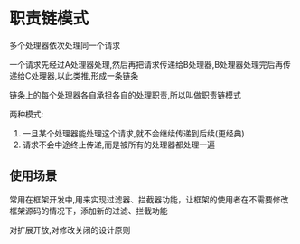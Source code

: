 # 职责链模式

​多个处理器依次处理同一个请求

​一个请求先经过A处理器处理,然后再把请求传递给B处理器,B处理器处理完后再传递给C处理器,以此类推,形成一条链条

​链条上的每个处理器各自承担各自的处理职责,所以叫做职责链模式

两种模式:

1. ​一旦某个处理器能处理这个请求,就不会继续传递到后续(更经典)
2. ​请求不会中途终止传递,而是被所有的处理器都处理一遍

## 使用场景

​常用在框架开发中,用来实现过滤器、拦截器功能，让框架的使用者在不需要修改框架源码的情况下，添加新的过滤、拦截功能

​对扩展开放,对修改关闭的设计原则
